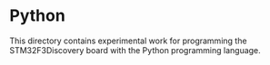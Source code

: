 # Python

This directory contains experimental work for programming the STM32F3Discovery
board with the Python programming language.
